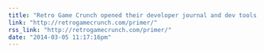 ```yaml
---
title: "Retro Game Crunch opened their developer journal and dev tools primer for everyone"
link: "http://retrogamecrunch.com/primer/"
rss_link: "http://retrogamecrunch.com/primer/"
date: "2014-03-05 11:17:16pm"
---
```

